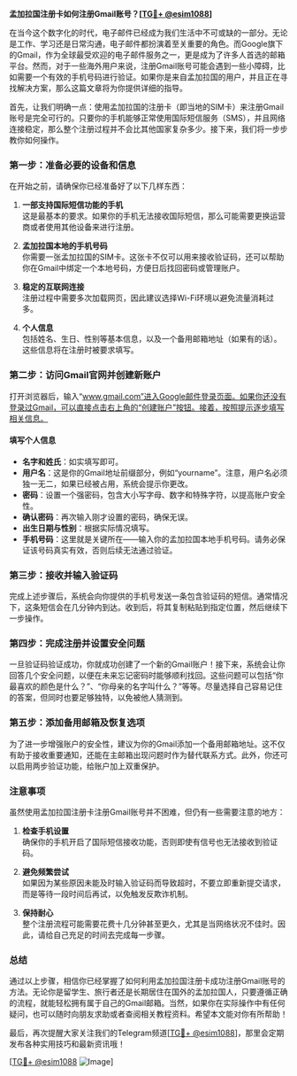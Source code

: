 **孟加拉国注册卡如何注册Gmail账号？[[TG💪+ @esim1088](https://t.me/s/esim1088)]**

在当今这个数字化的时代，电子邮件已经成为我们生活中不可或缺的一部分。无论是工作、学习还是日常沟通，电子邮件都扮演着至关重要的角色。而Google旗下的Gmail，作为全球最受欢迎的电子邮件服务之一，更是成为了许多人首选的邮箱平台。然而，对于一些海外用户来说，注册Gmail账号可能会遇到一些小障碍，比如需要一个有效的手机号码进行验证。如果你是来自孟加拉国的用户，并且正在寻找解决方案，那么这篇文章将为你提供详细的指导。

首先，让我们明确一点：使用孟加拉国的注册卡（即当地的SIM卡）来注册Gmail账号是完全可行的。只要你的手机能够正常使用国际短信服务（SMS），并且网络连接稳定，那么整个注册过程并不会比其他国家复杂多少。接下来，我们将一步步教你如何操作。

### 第一步：准备必要的设备和信息

在开始之前，请确保你已经准备好了以下几样东西：

1. **一部支持国际短信功能的手机**  
   这是最基本的要求。如果你的手机无法接收国际短信，那么可能需要更换运营商或者使用其他设备来进行注册。

2. **孟加拉国本地的手机号码**  
   你需要一张孟加拉国的SIM卡。这张卡不仅可以用来接收验证码，还可以帮助你在Gmail中绑定一个本地号码，方便日后找回密码或管理账户。

3. **稳定的互联网连接**  
   注册过程中需要多次加载网页，因此建议选择Wi-Fi环境以避免流量消耗过多。

4. **个人信息**  
   包括姓名、生日、性别等基本信息，以及一个备用邮箱地址（如果有的话）。这些信息将在注册时被要求填写。

### 第二步：访问Gmail官网并创建新账户

打开浏览器后，输入“www.gmail.com”进入Google邮件登录页面。如果你还没有登录过Gmail，可以直接点击右上角的“创建账户”按钮。接着，按照提示逐步填写相关信息。

#### 填写个人信息
- **名字和姓氏**：如实填写即可。
- **用户名**：这是你的Gmail地址前缀部分，例如“yourname”。注意，用户名必须独一无二，如果已经被占用，系统会提示你更改。
- **密码**：设置一个强密码，包含大小写字母、数字和特殊字符，以提高账户安全性。
- **确认密码**：再次输入刚才设置的密码，确保无误。
- **出生日期与性别**：根据实际情况填写。
- **手机号码**：这里就是关键所在——输入你的孟加拉国本地手机号码。请务必保证该号码真实有效，否则后续无法通过验证。

### 第三步：接收并输入验证码

完成上述步骤后，系统会向你提供的手机号发送一条包含验证码的短信。通常情况下，这条短信会在几分钟内到达。收到后，将其复制粘贴到指定位置，然后继续下一步操作。

### 第四步：完成注册并设置安全问题

一旦验证码验证成功，你就成功创建了一个新的Gmail账户！接下来，系统会让你回答几个安全问题，以便在未来忘记密码时能够顺利找回。这些问题可以包括“你最喜欢的颜色是什么？”、“你母亲的名字叫什么？”等等。尽量选择自己容易记住的答案，但同时也要足够独特，以免被他人猜测到。

### 第五步：添加备用邮箱及恢复选项

为了进一步增强账户的安全性，建议为你的Gmail添加一个备用邮箱地址。这不仅有助于接收重要通知，还能在主邮箱出现问题时作为替代联系方式。此外，你还可以启用两步验证功能，给账户加上双重保护。

### 注意事项

虽然使用孟加拉国注册卡注册Gmail账号并不困难，但仍有一些需要注意的地方：

1. **检查手机设置**  
   确保你的手机开启了国际短信接收功能，否则即使有信号也无法接收到验证码。

2. **避免频繁尝试**  
   如果因为某些原因未能及时输入验证码而导致超时，不要立即重新提交请求，而是等待一段时间后再试，以免触发反欺诈机制。

3. **保持耐心**  
   整个注册流程可能需要花费十几分钟甚至更久，尤其是当网络状况不佳时。因此，请给自己充足的时间去完成每一步骤。

### 总结

通过以上步骤，相信你已经掌握了如何利用孟加拉国注册卡成功注册Gmail账号的方法。无论你是留学生、旅行者还是长期居住在国外的孟加拉国人，只要遵循正确的流程，就能轻松拥有属于自己的Gmail邮箱。当然，如果你在实际操作中有任何疑问，也可以随时向朋友求助或者查阅相关教程资料。希望本文能对你有所帮助！

最后，再次提醒大家关注我们的Telegram频道[[TG💪+ @esim1088](https://t.me/s/esim1088)]，那里会定期发布各种实用技巧和最新资讯哦！  

[[TG💪+ @esim1088](https://t.me/s/esim1088) ![Image](https://i.postimg.cc/4NQfJmqS/Snipaste-2025-05-13-00-14-12.png)]
